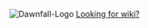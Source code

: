 ![Dawnfall-Logo](https://i.imgur.com/Isjq3su.png)
[Looking for wiki?](https://github.com/DawnfallArts/MultiplayerRacingFramework/wiki/)
